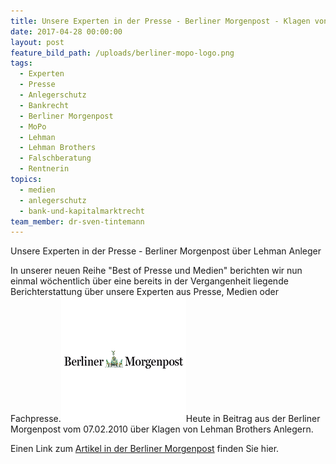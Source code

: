 ```yaml
---
title: Unsere Experten in der Presse - Berliner Morgenpost - Klagen von Lehman Anlegern
date: 2017-04-28 00:00:00
layout: post
feature_bild_path: /uploads/berliner-mopo-logo.png
tags:
  - Experten
  - Presse
  - Anlegerschutz
  - Bankrecht
  - Berliner Morgenpost
  - MoPo
  - Lehman
  - Lehman Brothers
  - Falschberatung
  - Rentnerin
topics:
  - medien
  - anlegerschutz
  - bank-und-kapitalmarktrecht
team_member: dr-sven-tintemann
---
```



Unsere Experten in der Presse - Berliner Morgenpost über Lehman Anleger

In unserer neuen Reihe "Best of Presse und Medien" berichten wir nun einmal wöchentlich über eine bereits in der Vergangenheit liegende Berichterstattung über unsere Experten aus Presse, Medien oder Fachpresse.[![Berliner Morgenpost Logo - Fremde Marke](/uploads/versions/berliner-mopo-logo---x----200-200x---.png)](http://www.morgenpost.de/wirtschaft/article103960939/Berliner-Rentnerin-kaempft-gegen-Citibank.html)Heute in Beitrag aus der Berliner Morgenpost vom 07.02.2010 über Klagen von Lehman Brothers Anlegern.

Einen Link zum [Artikel in der Berliner Morgenpost](http://www.morgenpost.de/wirtschaft/article103960939/Berliner-Rentnerin-kaempft-gegen-Citibank.html) finden Sie hier.